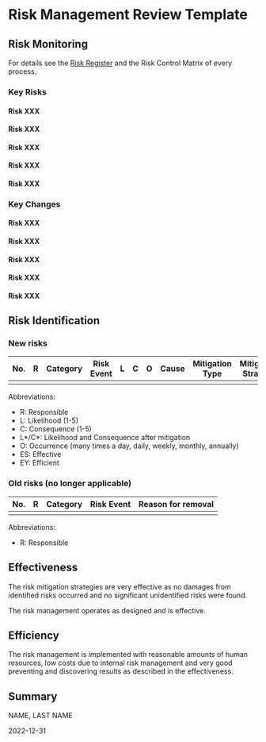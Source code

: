 # Risk Management Review Template

## Risk Monitoring

For details see the [Risk Register](Risk%20Register.md) and the Risk Control Matrix of every process.

### Key Risks

#### Risk XXX

#### Risk XXX

#### Risk XXX

#### Risk XXX

#### Risk XXX

### Key Changes

#### Risk XXX

#### Risk XXX

#### Risk XXX

#### Risk XXX

#### Risk XXX

## Risk Identification

### New risks

| No.  | R    | Category | Risk Event | L    | C    | O    | Cause | Mitigation Type | Mitigation Strategy | L*   | C*   | Changes | Comments | ES   | EY   | Evidences |
| ---- | ---- | -------- | ---------- | ---- | ---- | ---- | ----- | --------------- | ------------------- | ---- | ---- | ------- | -------- | ---- | ---- | --------- |
|      |      |          |            |      |      |      |       |                 |                     |      |      |         |          |      |      |           |

Abbreviations:

* R: Responsible
* L: Likelihood (1-5)
* C: Consequence (1-5)
* L\*/C\*: Likelihood and Consequence after mitigation
* O: Occurrence (many times a day, daily, weekly, monthly, annually)
* ES: Effective
* EY: Efficient

### Old risks (no longer applicable)

| No.  | R    | Category | Risk Event | Reason for removal |
| ---- | ---- | -------- | ---------- | ------------------ |
|      |      |          |            |                    |

Abbreviations:

* R: Responsible

## Effectiveness

The risk mitigation strategies are very effective as no damages from identified risks occurred and no significant unidentified risks were found.

The risk management operates as designed and is effective.

## Efficiency

The risk management is implemented with reasonable amounts of human resources, low costs due to internal risk management and very good preventing and discovering results as described in the effectiveness.

## Summary





NAME, LAST NAME

2022-12-31

